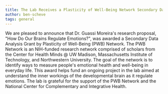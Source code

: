 ```yaml
---
title: The Lab Receives a Plasticity of Well-Being Network Secondary Data Analysis Grant
author: ben-scheve
tags: general
---
```


We are pleased to announce that Dr. Guassi Moreira's research proposal, "How Do Our Brains Regulate Emotions?", was awarded a Secondary Data Analysis Grant by Plasticity of Well-Being (PWB) Network. The PWB Network is an NIH-funded research network comprised of scholars from the Center for Health Minds @ UW Madison, Massachusetts Institute of Technology, and Northwestern University. The goal of the network is to identify ways to measure people's emotional health and well-being in everyday life. This award helps fund an ongoing project in the lab aimed at understand the inner workings of the developmental brain as it regulate emotions. The lab is grateful for the support of the PWB Network and the National Center for Complementary and Integrative Health.

